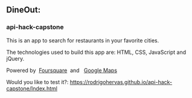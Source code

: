 ## DineOut:

### api-hack-capstone


This is an app to search for restaurants in your favorite cities.

The technologies used to build this app are: HTML, CSS, JavaScript and jQuery.

Powered by &nbsp;<a href="https://developer.foursquare.com/" target="_blank">Foursquare</a>&nbsp; and &nbsp; <a href="https://cloud.google.com/maps-platform/" target="_blank"> Google Maps</a>

Would you like to test it?: https://rodrigohervas.github.io/api-hack-capstone/Index.html


